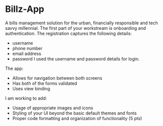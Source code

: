 # Billz-App
A bills management solution for the urban, financially responsible and tech savvy millennial.
The first part of your workstream is onboarding and authentication. The registration captures the following
details:
- username
- phone number
- email address
- password
I used the username and password details for login.

The app:
- Allows for navigation between both screens
- Has both of the forms validated
- Uses view binding


I am working to add:
- Usage of appropriate images and icons
- Styling of your UI beyond the basic default themes and fonts
- Proper code formatting and organization of functionality (5 pts)

